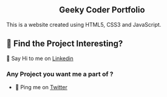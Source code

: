 <h2 align="center"> Geeky Coder Portfolio </h2>
This is a website created using HTML5, CSS3 and JavaScript.

<h2>🎯 Find the Project Interesting?</h2>

 💬 Say Hi to me on [Linkedin](https://www.linkedin.com/in/saqlainkaleem)
 
<h3>Any Project you want me a part of ?</h3>

- 👀 Ping me on  [Twitter](https://www.twitter.com/saqlainkaleem)
